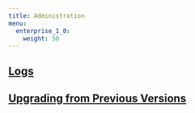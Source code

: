 ```yaml
---
title: Administration
menu:
  enterprise_1_0:
    weight: 50
---
```


## [Logs](/enterprise/v1.0/administration/logs/)

## [Upgrading from Previous Versions](/enterprise/v1.0/administration/upgrading/)
